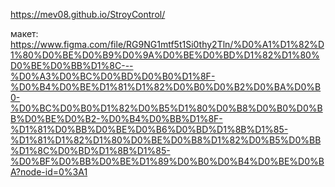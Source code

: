 https://mev08.github.io/StroyControl/

макет: https://www.figma.com/file/RG9NG1mtf5t1Si0thy2Tln/%D0%A1%D1%82%D1%80%D0%BE%D0%B9%D0%9A%D0%BE%D0%BD%D1%82%D1%80%D0%BE%D0%BB%D1%8C---%D0%A3%D0%BC%D0%BD%D0%B0%D1%8F-%D0%B4%D0%BE%D1%81%D1%82%D0%B0%D0%B2%D0%BA%D0%B0-%D0%BC%D0%B0%D1%82%D0%B5%D1%80%D0%B8%D0%B0%D0%BB%D0%BE%D0%B2-%D0%B4%D0%BB%D1%8F-%D1%81%D0%BB%D0%BE%D0%B6%D0%BD%D1%8B%D1%85-%D1%81%D1%82%D1%80%D0%BE%D0%B8%D1%82%D0%B5%D0%BB%D1%8C%D0%BD%D1%8B%D1%85-%D0%BF%D0%BB%D0%BE%D1%89%D0%B0%D0%B4%D0%BE%D0%BA?node-id=0%3A1